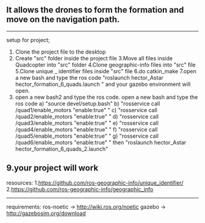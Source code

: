 It allows the drones to form the formation and move on the navigation path.
--------------------------------------------------------------------


--------------------------------------------------------------------
setup for project;
1. Clone the project file to the desktop
2. Create "src" folder inside the project file
3.Move all files inside Quadcopter into "src" folder
4.Clone geographic-info files into "src" file
5.Clone unique _ identifier files inside "src" file
6.do catkin_make
7.open a new bash and type the ros code
 "roslaunch hector_Astar hector_formation_6_quads.launch " 
 and your gazebo environment will open.
8. open a new bash2 and type the ros code. open a new bash and type the ros code
  a) "source devel/setup.bash"
  b) "rosservice call /quad1/enable_motors "enable:true" "
  c) "rosservice call /quad2/enable_motors "enable:true" "
  d) "rosservice call /quad3/enable_motors "enable:true" "
  e) "rosservice call /quad4/enable_motors "enable:true" "
  f) "rosservice call /quad5/enable_motors "enable:true" "
  g) "rosservice call /quad6/enable_motors "enable:true" "
  then
  "roslaunch hector_Astar hector_formation_6_quads_2.launch"

 9.your project will work 
 --------------------------------------------------------------------
 resources:
 1.https://github.com/ros-geographic-info/unique_identifier/
 2.https://github.com/ros-geographic-info/geographic_info
 
--------------------------------------------------------------------
requirements:
ros-noetic -> http://wiki.ros.org/noetic
gazebo -> http://gazebosim.org/download
